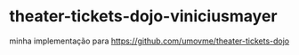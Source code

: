 theater-tickets-dojo-viniciusmayer
==================================

minha implementação para https://github.com/umovme/theater-tickets-dojo
